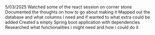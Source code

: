 
5/03/2025
Watched some of the react session on corner stone
Documented the thoughts on how to go about making it 
Mapped out the database and what columns i need and if wanted to what extra could be added
Created a empty Spring boot application with dependencies
Researched what functionalities i might need and how i could do it